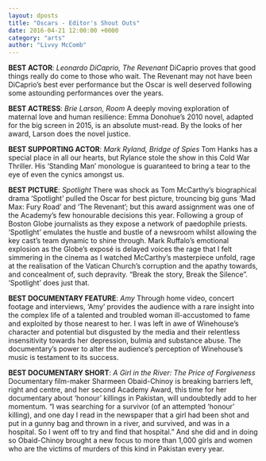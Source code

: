 ```yaml
---
layout: dposts
title: "Oscars - Editor's Shout Outs"
date: 2016-04-21 12:00:00 +0000
category: "arts"
author: "Livvy McComb"
---
```

**BEST ACTOR**: *Leonardo DiCaprio, The Revenant* DiCaprio proves that good things really do come to those who wait. The Revenant may not have been DiCaprio’s best ever performance but the Oscar is well deserved following some astounding performances over the years.

**BEST ACTRESS**: *Brie Larson, Room* A deeply moving exploration of maternal love and human resilience: Emma Donohue’s 2010 novel, adapted for the big screen in 2015, is an absolute must-read. By the looks of her award, Larson does the novel justice. 

**BEST SUPPORTING ACTOR**: *Mark Ryland, Bridge of Spies* Tom Hanks has a special place in all our hearts, but Rylance stole the show in this Cold War Thriller. His ‘Standing Man’ monologue is guaranteed to bring a tear to the eye of even the cynics amongst us. 

**BEST PICTURE**: *Spotlight* There was shock as Tom McCarthy’s biographical drama ‘Spotlight’ pulled the Oscar for best picture, trouncing big guns ‘Mad Max: Fury Road’ and ‘The Revenant’; but this award assignment was one of the Academy’s few honourable decisions this year. Following a group of Boston Globe journalists as they expose a network of paedophile priests. ‘Spotlight’ emulates the hustle and bustle of a newsroom whilst allowing the key cast’s team dynamic to shine through. Mark Ruffalo’s emotional explosion as the Globe’s exposé is delayed voices the rage that I felt simmering in the cinema as I watched McCarthy’s masterpiece unfold, rage at the realisation of the Vatican Church’s corruption and the apathy towards, and concealment of, such depravity. “Break the story, Break the Silence”. ‘Spotlight’ does just that. 

**BEST DOCUMENTARY FEATURE**: *Amy* Through home video, concert footage and interviews, ‘Amy’ provides the audience with a rare insight into the complex life of a talented and troubled woman ill-accustomed to fame and exploited by those nearest to her. I was left in awe of Winehouse’s character and potential but disgusted by the media and their relentless insensitivity towards her depression, bulmia and substance abuse. The documentary’s power to alter the audience’s perception of Winehouse’s music is testament to its success. 

**BEST DOCUMENTARY SHORT**: *A Girl in the River: The Price of Forgiveness* Documentary film-maker Sharmeen Obaid-Chinoy is breaking barriers left, right and centre, and her second Academy Award, this time for her documentary about ‘honour’ killings in Pakistan, will undoubtedly add to her momentum. “I was searching for a survivor (of an attempted ‘honour’ killing), and one day I read in the newspaper that a girl had been shot and put in a gunny bag and thrown in a river, and survived, and was in a hospital. So I went off to try and find that hospital.” And she did and in doing so Obaid-Chinoy brought a new focus to more than 1,000 girls and women who are the victims of murders of this kind in Pakistan every year.
